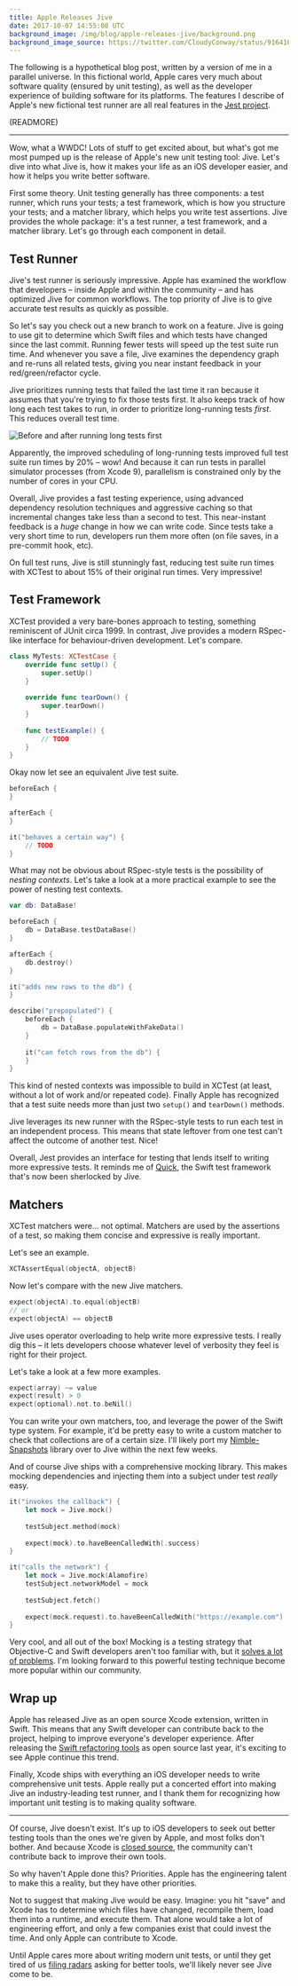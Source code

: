 ```yaml
---
title: Apple Releases Jive
date: 2017-10-07 14:55:08 UTC
background_image: /img/blog/apple-releases-jive/background.png
background_image_source: https://twitter.com/CloudyConway/status/916410007964483585
---
```


The following is a hypothetical blog post, written by a version of me in a parallel universe. In this fictional world, Apple cares very much about software quality (ensured by unit testing), as well as the developer experience of building software for its platforms. The features I describe of Apple's new fictional test runner are all real features in the [Jest project][jest].

(READMORE)

---

Wow, what a WWDC! Lots of stuff to get excited about, but what's got me most pumped up is the release of Apple's new unit testing tool: Jive. Let's dive into what Jive is, how it makes your life as an iOS developer easier, and how it helps you write better software.

First some theory. Unit testing generally has three components: a test runner, which runs your tests; a test framework, which is how you structure your tests; and a matcher library, which helps you write test assertions. Jive provides the whole package: it's a test runner, a test framework, and a matcher library. Let's go through each component in detail.

## Test Runner

Jive's test runner is seriously impressive. Apple has examined the workflow that developers – inside Apple and within the community – and has optimized Jive for common workflows. The top priority of Jive is to give accurate test results as quickly as possible.

So let's say you check out a new branch to work on a feature. Jive is going to use git to determine which Swift files and which tests have changed since the last commit. Running fewer tests will speed up the test suite run time. And whenever you save a file, Jive examines the dependency graph and re-runs all related tests, giving you near instant feedback in your red/green/refactor cycle.

Jive prioritizes running tests that failed the last time it ran because it assumes that you're trying to fix those tests first. It also keeps track of how long each test takes to run, in order to prioritize long-running tests _first_. This reduces overall test time. 

![Before and after running long tests first](/img/blog/apple-releases-jive/length.png)

Apparently, the improved scheduling of long-running tests improved full test suite run times by 20% – wow! And because it can run tests in parallel simulator processes (from Xcode 9), parallelism is constrained only by the number of cores in your CPU.

Overall, Jive provides a fast testing experience, using advanced dependency resolution techniques and aggressive caching so that incremental changes take less than a second to test. This near-instant feedback is a _huge_ change in how we can write code. Since tests take a very short time to run, developers run them more often (on file saves, in a pre-commit hook, etc). 

On full test runs, Jive is still stunningly fast, reducing test suite run times with XCTest to about 15% of their original run times. Very impressive!

## Test Framework

XCTest provided a very bare-bones approach to testing, something reminiscent of JUnit circa 1999. In contrast, Jive provides a modern RSpec-like interface for behaviour-driven development. Let's compare.

```swift
class MyTests: XCTestCase {
    override func setUp() {
        super.setUp()
    }
    
    override func tearDown() {
        super.tearDown()
    }
    
    func testExample() {
        // TODO
    }
}
```

Okay now let see an equivalent Jive test suite.

```swift
beforeEach {
}

afterEach {
}

it("behaves a certain way") {
    // TODO
}
```

What may not be obvious about RSpec-style tests is the possibility of _nesting contexts_. Let's take a look at a more practical example to see the power of nesting test contexts.

```swift
var db: DataBase!

beforeEach {
    db = DataBase.testDataBase()
}

afterEach {
    db.destroy()
}

it("adds new rows to the db") {
}

describe("prepopulated") {
    beforeEach {
        db = DataBase.populateWithFakeData()
    }
    
    it("can fetch rows from the db") {
    }
}
```

This kind of nested contexts was impossible to build in XCTest (at least, without a lot of work and/or repeated code). Finally Apple has recognized that a test suite needs more than just two `setup()` and `tearDown()` methods.

Jive leverages its new runner with the RSpec-style tests to run each test in an independent process. This means that state leftover from one test can't affect the outcome of another test. Nice!

Overall, Jest provides an interface for testing that lends itself to writing more expressive tests. It reminds me of [Quick][quick], the Swift test framework that's now been sherlocked by Jive.

## Matchers

XCTest matchers were... not optimal. Matchers are used by the assertions of a test, so making them concise and expressive is really important.

Let's see an example.

```swift
XCTAssertEqual(objectA, objectB)
```

Now let's compare with the new Jive matchers.

```swift
expect(objectA).to.equal(objectB)
// or
expect(objectA) == objectB
```

Jive uses operator overloading to help write more expressive tests. I really dig this – it lets developers choose whatever level of verbosity they feel is right for their project.

Let's take a look at a few more examples.

```swift
expect(array) ~= value
expect(result) > 0
expect(optional).not.to.beNil()
```

You can write your own matchers, too, and leverage the power of the Swift type system. For example, it'd be pretty easy to write a custom matcher to check that collections are of a certain size. I'll likely port my [Nimble-Snapshots][ns] library over to Jive within the next few weeks.

And of course Jive ships with a comprehensive mocking library. This makes mocking dependencies and injecting them into a subject under test _really_ easy. 

```swift
it("invokes the callback") {
    let mock = Jive.mock()
    
    testSubject.method(mock)
    
    expect(mock).to.haveBeenCalledWith(.success)
}

it("calls the network") {
    let mock = Jive.mock(Alamofire)
    testSubject.networkModel = mock
    
    testSubject.fetch()
    
    expect(mock.request).to.haveBeenCalledWith("https://example.com")
}
```

Very cool, and all out of the box! Mocking is a testing strategy that Objective-C and Swift developers aren't too familiar with, but it [solves a lot of problems][so]. I'm looking forward to this powerful testing technique become more popular within our community.

## Wrap up

Apple has released Jive as an open source Xcode extension, written in Swift. This means that any Swift developer can contribute back to the project, helping to improve everyone's developer experience. After releasing the [Swift refactoring tools][swift] as open source last year, it's exciting to see Apple continue this trend.

Finally, Xcode ships with everything an iOS developer needs to write comprehensive unit tests. Apple really put a concerted effort into making Jive an industry-leading test runner, and I thank them for recognizing how important unit testing is to making quality software.

---

Of course, Jive doesn't exist. It's up to iOS developers to seek out better testing tools than the ones we're given by Apple, and most folks don't bother. And because Xcode is [closed source][xcode], the community can't contribute back to improve their own tools.

So why haven't Apple done this? Priorities. Apple has the engineering talent to make this a reality, but they have other priorities.

Not to suggest that making Jive would be easy. Imagine: you hit "save" and Xcode has to determine which files have changed, recompile them, load them into a runtime, and execute them. That alone would take a lot of engineering effort, and only a few companies exist that could invest the time. And only Apple can contribute to Xcode.

Until Apple cares more about writing modern unit tests, or until they get tired of us [filing radars][radars] asking for better tools, we'll likely never see Jive come to be.

[jest]: https://github.com/facebook/jest
[quick]: https://github.com/Quick/Quick
[ns]: https://github.com/ashfurrow/Nimble-Snapshots
[xcode]: http://isxcodeopensourceyet.github.io
[swift]: https://swift.org/blog/swift-local-refactoring/
[radars]: https://bugreport.apple.com
[so]: https://stackoverflow.com/a/3623574/516359
